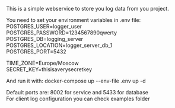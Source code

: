 This is a simple webservice to store you log data from you project.

You need to set your environment variables in .env file:<br>
POSTGRES_USER=logger_user<br>
POSTGRES_PASSWORD=1234567890qwerty<br>
POSTGRES_DB=logging_server<br>
POSTGRES_LOCATION=logger_server_db_1<br>
POSTGRES_PORT=5432

TIME_ZONE=Europe/Moscow<br>
SECRET_KEY=thisisaverysecretkey

And run it with:
docker-compose up --env-file .env up -d

Default ports are: 8002 for service and 5433 for database<br>
For client log configuration you can check examples folder
